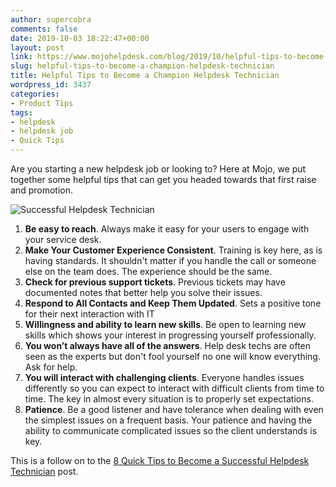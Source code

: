 ```yaml
---
author: supercobra
comments: false
date: 2019-10-03 18:22:47+00:00
layout: post
link: https://www.mojohelpdesk.com/blog/2019/10/helpful-tips-to-become-a-champion-helpdesk-technician/
slug: helpful-tips-to-become-a-champion-helpdesk-technician
title: Helpful Tips to Become a Champion Helpdesk Technician
wordpress_id: 3437
categories:
- Product Tips
tags:
- helpdesk
- helpdesk job
- Quick Tips
---
```





Are you starting a new helpdesk job or looking to? Here at Mojo, we put together some helpful tips that can get you headed towards that first raise and promotion.







![Successful Helpdesk Technician](http://www.mojohelpdesk.com/blog/wp-content/uploads/2019/10/helpdesk-Support.png)







  1. **Be easy to reach**. Always make it easy for your users to engage with your service desk.
  2. **Make Your Customer Experience Consistent**. Training is key here, as is having standards. It shouldn't matter if you handle the call or someone else on the team does. The experience should be the same.
  3. **Check for previous support tickets**. Previous tickets may have documented notes that better help you solve their issues.
  4. **Respond to All Contacts and Keep Them Updated**. Sets a positive tone for their next interaction with IT
  5. **Willingness and ability to learn new skills**. Be open to learning new skills which shows your interest in progressing yourself professionally.
  6. **You won’t always have all of the answers**. Help desk techs are often seen as the experts but don't fool yourself no one will know everything. Ask for help.
  7. **You will interact with challenging clients**. Everyone handles issues differently so you can expect to interact with difficult clients from time to time. The key in almost every situation is to properly set expectations.
  8. **Patience**. Be a good listener and have tolerance when dealing with even the simplest issues on a frequent basis. Your patience and having the ability to communicate complicated issues so the client understands is key.






This is a follow on to the [8 Quick Tips to Become a Successful Helpdesk Technician](http://www.mojohelpdesk.com/blog/2013/09/8-quick-tips-to-becoming-a-successful-helpdesk-technician/) post.



